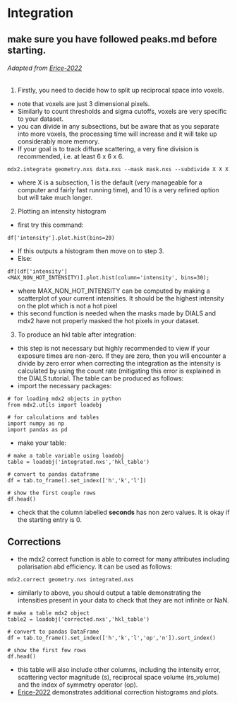 # Integration 
## make sure you have followed peaks.md before starting. 
###### Adapted from [Erice-2022](https://github.com/ando-lab/erice-2022-data-reduction/blob/main/4_mdx2_integration.ipynb)

1. Firstly, you need to decide how to split up reciprocal space into voxels. 
- note that voxels are just 3 dimensional pixels. 
- Similarly to count thresholds and sigma cutoffs, voxels are very specific to your dataset. 
- you can divide in any subsections, but be aware that as you separate into more voxels, the processing time will increase and it will take up considerably more memory. 
- If your goal is to track diffuse scattering, a very fine division is recommended, i.e. at least 6 x 6 x 6.
```
mdx2.integrate geometry.nxs data.nxs --mask mask.nxs --subdivide X X X
```
- where X is a subsection, 1 is the default (very manageable for a computer and fairly fast running time), and 10 is a very refined option but will take much longer. 
2. Plotting an intensity histogram
- first try this command:
```
df['intensity'].plot.hist(bins=20)
```
- If this outputs a histogram then move on to step 3. 
- Else:
```
df[(df['intensity']<MAX_NON_HOT_INTENSITY)].plot.hist(column='intensity', bins=30);
```
- where MAX_NON_HOT_INTENSITY can be computed by making a scatterplot of your current intensities. It should be the highest intensity on the plot which is not a hot pixel
- this second function is needed when the masks made by DIALS and mdx2 have not properly masked the hot pixels in your dataset. 

3. To produce an hkl table after integration:
- this step is not necessary but highly recommended to view if your exposure times are non-zero. If they are zero, then you will encounter a divide by zero error when correcting the integration as the intensity is calculated by using the count rate (mitigating this error is explained in the DIALS tutorial. 
The table can be produced as follows:
- import the necessary packages:
```
# for loading mdx2 objects in python
from mdx2.utils import loadobj

# for calculations and tables
import numpy as np
import pandas as pd
```
- make your table:
```
# make a table variable using loadobj
table = loadobj('integrated.nxs','hkl_table')

# convert to pandas dataframe
df = tab.to_frame().set_index(['h','k','l'])

# show the first couple rows
df.head()
```
- check that the column labelled **seconds** has non zero values. It is okay if the starting entry is 0. 

## Corrections
- the mdx2 correct function is able to correct for many attributes including polarisation abd efficiency. It can be used as follows:
```
mdx2.correct geometry.nxs integrated.nxs
```
- similarly to above, you should output a table demonstrating the intensities present in your data to check that they are not infinite or NaN. 
```
# make a table mdx2 object
table2 = loadobj('corrected.nxs','hkl_table')

# convert to pandas DataFrame
df = tab.to_frame().set_index(['h','k','l','op','n']).sort_index()

# show the first few rows
df.head()
```
- this table will also include other columns, including the intensity error, scattering vector magnitude (s), reciprocal space volume (rs_volume) and the index of symmetry operator (op). 
- [Erice-2022](https://github.com/ando-lab/erice-2022-data-reduction/blob/main/4_mdx2_integration.ipynb) demonstrates additional correction histograms and plots. 
